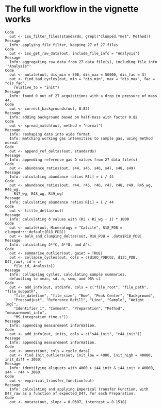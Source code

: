 # The full workflow in the vignette works

    Code
      out <- iso_filter_files(standards, grepl("Clumped.*met", Method))
    Message
      Info: applying file filter, keeping 27 of 27 files
    Code
      out <- iso_get_raw_data(out, include_file_info = "Analysis")
    Message
      Info: aggregating raw data from 27 data file(s), including file info '"Analysis"'
    Code
      out <- mutate(out, dis_min = 500, dis_max = 50000, dis_fac = 3)
      out <- find_bad_cycles(out, min = "dis_min", max = "dis_max", fac = "dis_fac",
        relative_to = "init")
    Message
      Info: found 0 out of 27 acquisitions with a drop in pressure of mass 44.
    Code
      out <- correct_backgrounds(out, 0.82)
    Message
      Info: adding background based on half-mass with factor 0.82
    Code
      out <- spread_match(out, method = "normal")
    Message
      Info: reshaping data into wide format.
      Info: matching working gas intensities to sample gas, using method normal
    Code
      out <- append_ref_deltas(out, standards)
    Message
      Info: appending reference gas δ values from 27 data file(s)
    Code
      out <- abundance_ratios(out, s44, s45, s46, s47, s48, s49)
    Message
      Info: calculating abundance ratios R[i] = i / 44
    Code
      out <- abundance_ratios(out, r44, r45, r46, r47, r48, r49, R45_wg, R46_wg,
        R47_wg, R48_wg, R49_wg)
    Message
      Info: calculating abundance ratios R[i] = i / 44
    Code
      out <- little_deltas(out)
    Message
      Info: calculating δ values with (Ri / Ri_wg - 1) * 1000
    Code
      out <- mutate(out, Mineralogy = "Calcite", R18_PDB = clumpedr:::default(R18_PDB))
      out <- bulk_and_clumping_deltas(out, R18_PDB = .data$R18_PDB)
    Message
      Info: calculating δ¹³C, δ¹⁸O, and Δ's.
    Code
      out <- summarise_outlier(out, quiet = TRUE)
      out <- collapse_cycles(out, cols = c(d18O_PDBCO2, d13C_PDB, D47_raw), id = c(
        file_id, Analysis))
    Message
      Info: collapsing cycles, calculating sample summaries.
      defaulting to mean, sd, n, sem, and 95% cl
    Code
      out <- add_info(out, stdinfo, cols = c("file_root", "file_path", "file_subpath",
        "file_datetime", "file_size", "Row", "Peak Center", "Background",
        "Pressadjust", "Reference Refill", "Line", "Sample", "Weight [mg]",
        "Identifier 1", "Comment", "Preparation", "Method", "measurement_info",
        "MS_integration_time.s"))
    Message
      Info: appending measurement information.
    Code
      out <- add_info(out, inits, cols = c("s44_init", "r44_init"))
    Message
      Info: appending measurement information.
    Code
      out <- unnest(out, cols = cycle_data)
      out <- find_init_outliers(out, init_low = 4000, init_high = 40000, init_diff = 3000)
    Message
      Info: identifying aliquots with 4000 > i44_init & i44_init < 40000, s44 - r44 > 3000.
    Code
      out <- empirical_transfer_function(out)
    Message
      Info: calculating and applying Emperical Transfer Function, with D47_raw as a function of expected_D47, for each Preparation.
    Code
      out <- mutate(out, slope = 0.0397, intercept = 0.1518)


